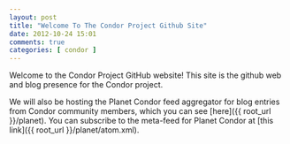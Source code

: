 ```yaml
---
layout: post
title: "Welcome To The Condor Project Github Site"
date: 2012-10-24 15:01
comments: true
categories: [ condor ]
---
```

Welcome to the Condor Project GitHub website!  This site is the github web and blog presence for the Condor project.  

We will also be hosting the Planet Condor feed aggregator for blog entries from Condor community members, which you can see [here]({{ root_url }}/planet).  You can subscribe to the meta-feed for Planet Condor at [this link]({{ root_url }}/planet/atom.xml).
